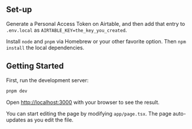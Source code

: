 ## Set-up

Generate a Personal Access Token on Airtable, and then add that entry to `.env.local` as `AIRTABLE_KEY=the_key_you_created`.

Install `node` and `pnpm` via Homebrew or your other favorite option. Then `npm install` the local dependencies.

## Getting Started

First, run the development server:

```bash
pnpm dev
```

Open [http://localhost:3000](http://localhost:3000) with your browser to see the result.

You can start editing the page by modifying `app/page.tsx`. The page auto-updates as you edit the file.
